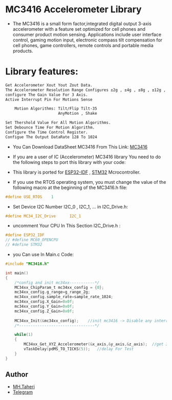 # MC3416 Accelerometer Library
- The MC3416 is a small form factor,integrated digital output 3-axis accelerometer with a feature set optimized for cell phones and consumer product motion sensing. Applications include user interface control, gaming motion input, electronic compass tilt compensation for cell phones, game controllers, remote controls and portable media products.

# Library features:
```bash
Get Accelerometer Xout Yout Zout Data.
The Accelerometer Resolution Range Configures ±2g , ±4g , ±8g , ±12g , ±16g
configure The Gain Value For 3 Axis.
Active Interrupt Pin For Motions Sense 

    Motion Algorithms: Tilt/Flip Tilt-35 
                       AnyMotion , Shake

Set Thershold Value For All Motion Algorithms.
Set Debounce Time For Motion Algorithm.
Configure the Time Control Register.
Configue The Output DataRate 128 To 1024 
```

- You Can Download DataSheet MC3416 From This Link: 
[MC3416](https://www.memsic.com/Public/Uploads/uploadfile/files/20220522/MC3416Datasheet(APS-045-0020v2.2).pdf)

- If you are a user of IC (Accelerometer) MC3416 library You need to do the following steps to port this library with your code:
- This library is ported for [ESP32-IDF](https://github.com/espressif/esp-idf) , [STM32](https://www.st.com/en/microcontrollers-microprocessors/stm32f1-series.html) Mcrocontroller.
- If you use the RTOS operating system, you must change the value of the following macro at the beginning of the MC3416.h file:

```C
#define USE_RTOS    1
```
- Set Device I2C Number  I2C_0 , I2C_1, ... in I2C_Drive.h:
```C
#define MC34_I2C_Drive      I2C_1
```
- uncomment Your CPU In This Section I2C_Drive.h :
```c
#define ESP32_IDF
// #define MC60_OPENCPU
// #define STM32
```

- you Can use In Main.c Code:
```c
#include "MC3416.h"

int main()
{
    /*config and init mc34xx-----------*/
    MC34xx_ChipParam_t mc34xx_config = {0};
    mc34xx_config.g_range=g_range_2g;
    mc34xx_config.sample_rate=sample_rate_1024;
    mc34xx_config.X_Gain=0x0f;
    mc34xx_config.Y_Gain=0x0f;
    mc34xx_config.Z_Gain=0x0f;
    
    MC34xx_Init(&mc34xx_config);    //init mc3416 -> Disable any interrupt
    /*---------------------------------*/

    while(1)
    {
        MC34xx_Get_XYZ_Accelerometer(&x_axis,&y_axis,&z_axis);  //get 3Axis value
        vTaskDelay(pdMS_TO_TICKS(5));   //delay For Test 
    }
}

```

## Author
- [MH.Taheri](https://github.com/hardphoenix) 
- [Telegram](https://t.me/mhtaheri_ir)
